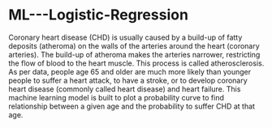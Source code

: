 # ML---Logistic-Regression
Coronary heart disease (CHD) is usually caused by a build-up of fatty deposits (atheroma) on the walls of the arteries around the heart (coronary arteries). The build-up of atheroma makes the arteries narrower, restricting the flow of blood to the heart muscle. This process is called atherosclerosis.
As per data, people age 65 and older are much more likely than younger people to suffer a heart attack, to have a stroke, or to develop coronary heart disease (commonly called heart disease) and heart failure.
This machine learning model is built to plot a probability curve to find relationship between a given age and the probability to suffer CHD at that age.
